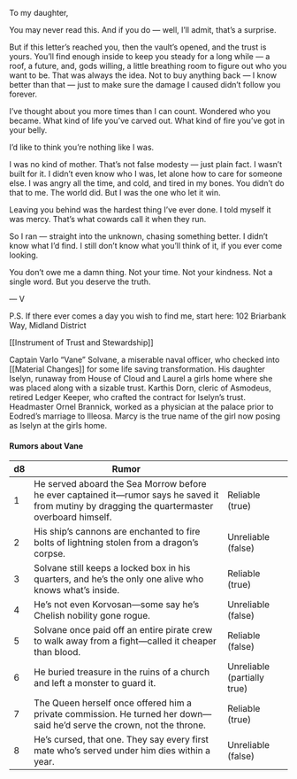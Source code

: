 To my daughter,

You may never read this. And if you do — well, I’ll admit, that’s a surprise.

But if this letter’s reached you, then the vault’s opened, and the trust is yours. You’ll find enough inside to keep you steady for a long while — a roof, a future, and, gods willing, a little breathing room to figure out who you want to be. That was always the idea. Not to buy anything back — I know better than that — just to make sure the damage I caused didn’t follow you forever.

I’ve thought about you more times than I can count. Wondered who you became. What kind of life you’ve carved out. What kind of fire you’ve got in your belly.

I’d like to think you’re nothing like I was.

I was no kind of mother. That’s not false modesty — just plain fact. I wasn’t built for it. I didn’t even know who I was, let alone how to care for someone else. I was angry all the time, and cold, and tired in my bones. You didn’t do that to me. The world did. But I was the one who let it win.

Leaving you behind was the hardest thing I’ve ever done. I told myself it was mercy. That’s what cowards call it when they run.

So I ran — straight into the unknown, chasing something better. I didn’t know what I’d find. I still don’t know what you’ll think of it, if you ever come looking.

You don’t owe me a damn thing. Not your time. Not your kindness. Not a single word. But you deserve the truth.

— V

P.S. If there ever comes a day you wish to find me, start here:
102 Briarbank Way, Midland District

[[Instrument of Trust and Stewardship]]

Captain Varlo “Vane” Solvane, a miserable naval officer, who checked into [[Material Changes]] for some life saving transformation.
His daughter Iselyn, runaway from House of Cloud and Laurel a girls home where she was placed along with a sizable trust.
Karthis Dorn, cleric of Asmodeus, retired Ledger Keeper, who crafted the contract for Iselyn’s trust.
Headmaster Ornel Brannick, worked as a physician at the palace prior to Eodred’s marriage to Illeosa.
Marcy is the true name of the girl now posing as Iselyn at the girls home.

#### Rumors about Vane

| d8  | Rumor                                                                                                                                           |                             |
| --- | ----------------------------------------------------------------------------------------------------------------------------------------------- | --------------------------- |
| 1   | He served aboard the Sea Morrow before he ever captained it—rumor says he saved it from mutiny by dragging the quartermaster overboard himself. | Reliable (true)             |
| 2   | His ship’s cannons are enchanted to fire bolts of lightning stolen from a dragon’s corpse.                                                      | Unreliable (false)          |
| 3   | Solvane still keeps a locked box in his quarters, and he’s the only one alive who knows what’s inside.                                          | Reliable (true)             |
| 4   | He’s not even Korvosan—some say he’s Chelish nobility gone rogue.                                                                               | Unreliable (false)          |
| 5   | Solvane once paid off an entire pirate crew to walk away from a fight—called it cheaper than blood.                                             | Reliable (false)            |
| 6   | He buried treasure in the ruins of a church and left a monster to guard it.                                                                     | Unreliable (partially true) |
| 7   | The Queen herself once offered him a private commission. He turned her down—said he’d serve the crown, not the throne.                          | Reliable (true)             |
| 8   | He’s cursed, that one. They say every first mate who’s served under him dies within a year.                                                     | Unreliable (false)          |


